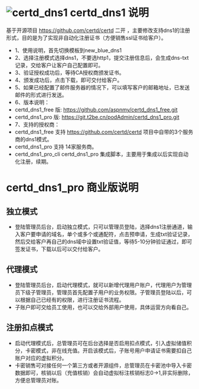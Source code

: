 <!--
 * @Author: aspnmy support@e2bank.cn
 * @Date: 2024-08-30 06:03:32
 * @LastEditors: aspnmy support@e2bank.cn
 * @LastEditTime: 2024-08-30 11:44:57
 * @FilePath: \docker-hube:\github\certd_dns1\README.md

 -->
# ![certd_dns1](https://avatars.githubusercontent.com/u/7374416?v=4&size=64) certd_dns1 说明

基于开源项目 https://github.com/certd/certd 二开 ，主要修改支持dns1的注册形式，目的是为了实现非自动化注册证书（方便销售ssl证书给客户）。
- 1、使用说明，首先切换模板到new_blue_dns1
- 2、选择注册模式选择dns1，不要选http1，提交注册信息后，会生成dns-txt记录，交给客户让客户自己配置即可。
- 3、验证授权成功后，等待CA授权商颁发证书。
- 4、颁发成功后，点击下载，即可交付给客户。
- 5、如果已经配置了邮件服务器的情况下，可以填写客户的邮箱地址，已发送邮件的形式进行发送。
- 6、版本说明：
- certd_dns1_free 版: https://github.com/aspnmy/certd_dns1_free.git
- certd_dns1_pro 版: https://git.t2be.cn/podAdmin/certd_dns1_pro.git
- 7、支持的授权商：
- certd_dns1_free 支持 https://github.com/certd/certd 项目中自带的3个服务商的dns1模式。
- certd_dns1_pro 支持 14家服务商。
- certd_dns1_pro_cli certd_dns1_pro 集成脚本，主要用于集成以后实现自动化注册，续期。
<!--
 * @Author: aspnmy support@e2bank.cn
 * @Date: 2024-08-30 06:03:32
 * @LastEditors: aspnmy support@e2bank.cn
 * @LastEditTime: 2024-08-30 11:44:57
 * @FilePath: \docker-hube:\github\certd_dns1_pro\README.md

 -->
# certd_dns1_pro 商业版说明
## 独立模式
+ 登陆管理员后台，启动独立模式，只可以管理员登陆，选择dns1注册通道，输入客户要申请的域名，单个或多个或通配符，点击预申请，生成txt验证记录，然后交给客户再自己的dns域中设置txt验证值，等待5-10分钟验证通过，即可签发证书，下载以后可以交付给客户。
## 代理模式
+ 登陆管理员后台，启动代理模式，就可以新增代理用户账户，代理用户为管理员下级子管理员，管理员首先配置子用户的业务权限。子管理员登陆以后，可以根据自己已经有的权限，进行注册证书流程。
+ 子账户即可交给员工使用，也可以交给外部用户使用，具体运营方向看自己。
## 注册扣点模式
+ 启动代理模式后，总管理员可在后台选择是否启用扣点模式，引入虚拟储值积分，卡密模式，非在线充值。开启该模式后，子账号用户申请证书需要扣自己账户对应的虚拟积分。
+ 卡密销售可对接任何一个第三方或者开源组件，总管理员在卡密池中导入卡密数据即可，核销以后（充值核销）会自动虚拟标注核销标志0->1,非实际删除，方便总管理员对账。



